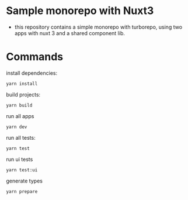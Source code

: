 # Sample monorepo with Nuxt3

- this repository contains a simple monorepo with turborepo, using two apps with nuxt 3 and a shared component lib.


# Commands

install dependencies:
```
yarn install
```

build projects:
```
yarn build
```

run all apps
```
yarn dev
```
run all tests:
```
yarn test
```

run ui tests
```
yarn test:ui
```

generate types
```
yarn prepare
```
